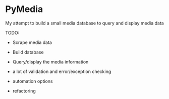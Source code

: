 # PyMedia
My attempt to build a small media database to query and display media data

TODO:
- Scrape media data
- Build database
- Query/display the media information


- a lot of validation and error/exception checking
- automation options
- refactoring
